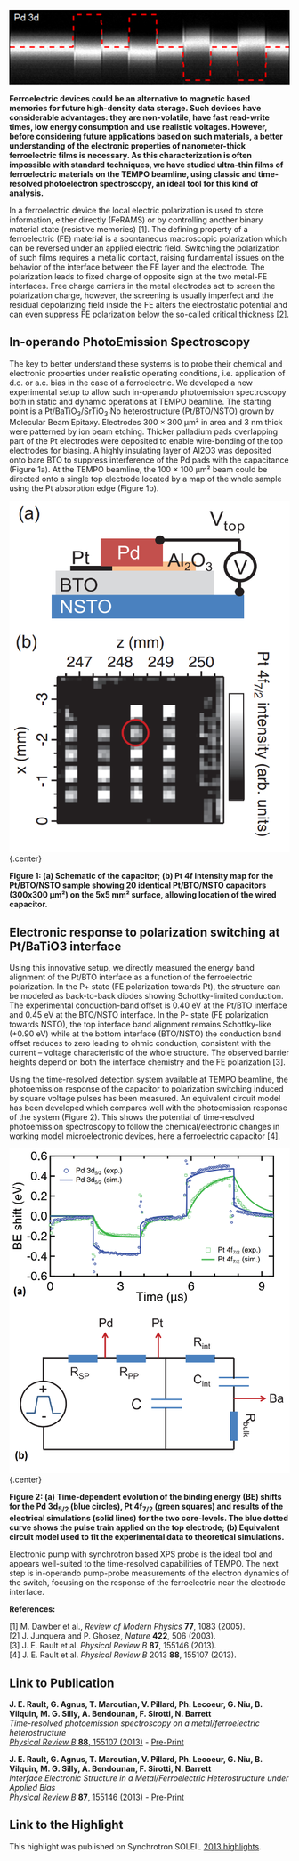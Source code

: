 ![header](00_header.png)

**Ferroelectric devices could be an alternative to magnetic based memories for future high-density data storage. Such devices have considerable advantages: they are non-volatile, have fast read-write times, low energy consumption and use realistic voltages. However, before considering future applications based on such materials, a better understanding of the electronic properties of nanometer-thick ferroelectric films is necessary. As this characterization is often impossible with standard techniques, we have studied ultra-thin films of ferroelectric materials on the TEMPO beamline, using classic and time-resolved photoelectron spectroscopy, an ideal tool for this kind of analysis.**

In a ferroelectric device the local electric polarization is used to store information, either directly (FeRAMS) or by controlling another binary material state (resistive memories) [1]. The defining property of a ferroelectric (FE) material is a spontaneous macroscopic polarization which can be reversed under an applied electric field. Switching the polarization of such films requires a metallic contact, raising fundamental issues on the behavior of the interface between the FE layer and the electrode. The polarization leads to fixed charge of opposite sign at the two metal-FE interfaces. Free charge carriers in the metal electrodes act to screen the polarization charge, however, the screening is usually imperfect and the residual depolarizing field inside the FE alters the electrostatic potential and can even suppress FE polarization below the so-called critical thickness [2].

## In-operando PhotoEmission Spectroscopy ##

The key to better understand these systems is to probe their chemical and electronic properties under realistic operating conditions, i.e. application of d.c. or a.c. bias in the case of a ferroelectric. We developed a new experimental setup to allow such in-operando photoemission spectroscopy both in static and dynamic operations at TEMPO beamline. The starting point is a Pt/BaTiO<sub>3</sub>/SrTiO<sub>3</sub>:Nb heterostructure (Pt/BTO/NSTO) grown by Molecular Beam Epitaxy. Electrodes 300 × 300 μm² in area and 3 nm thick were patterned by ion beam etching. Thicker palladium pads overlapping part of the Pt electrodes were deposited to enable wire-bonding of the top electrodes for biasing. A highly insulating layer of Al2O3 was deposited onto bare BTO to suppress interference of the Pd pads with the capacitance (Figure 1a). At the TEMPO beamline, the 100 × 100 µm² beam could be directed onto a single top electrode located by a map of the whole sample using the Pt absorption edge (Figure 1b).

![Figure 1](01_figure1.png?resize=600,600)  {.center}


__Figure 1: (a) Schematic of the capacitor; (b) Pt 4f intensity map for the Pt/BTO/NSTO sample showing 20 identical Pt/BTO/NSTO capacitors (300x300 µm²) on the 5x5 mm² surface, allowing location of the wired capacitor.__

## Electronic response to polarization switching at Pt/BaTiO3 interface ##

Using this innovative setup, we directly measured the energy band alignment of the Pt/BTO interface as a function of the ferroelectric polarization. In the P+ state (FE polarization towards Pt), the structure can be modeled as back-to-back diodes showing Schottky-limited conduction. The experimental conduction-band offset is 0.40 eV at the Pt/BTO interface and 0.45 eV at the BTO/NSTO interface. In the P- state (FE polarization towards NSTO), the top interface band alignment remains Schottky-like (+0.90 eV) while at the bottom interface (BTO/NSTO) the conduction band offset reduces to zero leading to ohmic conduction, consistent with the current – voltage characteristic of the whole structure. The observed barrier heights depend on both the interface chemistry and the FE polarization [3].

Using the time-resolved detection system available at TEMPO beamline, the photoemission response of the capacitor to polarization switching induced by square voltage pulses has been measured. An equivalent circuit model has been developed which compares well with the photoemission response of the system (Figure 2). This shows the potential of time-resolved photoemission spectroscopy to follow the chemical/electronic changes in working model microelectronic devices, here a ferroelectric capacitor [4].

![Figure 2](02_figure2.png?resize=600,600)  {.center}

__Figure 2: (a) Time-dependent evolution of the binding energy (BE) shifts for the Pd 3d<sub>5/2</sub> (blue circles), Pt 4f<sub>7/2</sub> (green squares) and results of the electrical simulations (solid lines) for the two core-levels. The blue dotted curve shows the pulse train applied on the top electrode; (b) Equivalent circuit model used to fit the experimental data to theoretical simulations.__

Electronic pump with synchrotron based XPS probe is the ideal tool and appears well-suited to the time-resolved capabilities of TEMPO. The next step is in-operando pump-probe measurements of the electron dynamics of the switch, focusing on the response of the ferroelectric near the electrode interface.

__References:__

[1] M. Dawber et al., *Review of Modern Physics* **77**, 1083 (2005).  
[2] J. Junquera and P. Ghosez, *Nature* **422**, 506 (2003).  
[3] J. E. Rault et al. *Physical Review B* **87**, 155146 (2013).  
[4] J. E. Rault et al. *Physical Review B* 2013 **88**, 155107 (2013).  


Link to Publication
---

__J. E. Rault, G. Agnus, T. Maroutian, V. Pillard, Ph. Lecoeur, G. Niu, B. Vilquin, M. G. Silly, A. Bendounan, F. Sirotti, N. Barrett__  
*Time-resolved photoemission spectroscopy on a metal/ferroelectric heterostructure*  
[*Physical Review B* **88**, 155107 (2013)](https://journals.aps.org/prb/abstract/10.1103/PhysRevB.88.155107) - [Pre-Print](https://arxiv.org/abs/1307.3769)

__J. E. Rault, G. Agnus, T. Maroutian, V. Pillard, Ph. Lecoeur, G. Niu, B. Vilquin, M. G. Silly, A. Bendounan, F. Sirotti, N. Barrett__  
*Interface Electronic Structure in a Metal/Ferroelectric Heterostructure under Applied Bias*  
[*Physical Review B* **87**, 155146 (2013)](http://prb.aps.org/abstract/PRB/v87/i15/e155146) - [Pre-Print](https://arxiv.org/abs/1302.4603)

Link to the Highlight
---

This highlight was published on Synchrotron SOLEIL [2013 highlights](http://www.highlights-synchrotron-soleil.fr/Highlights-2013-booklet/#28/z).
